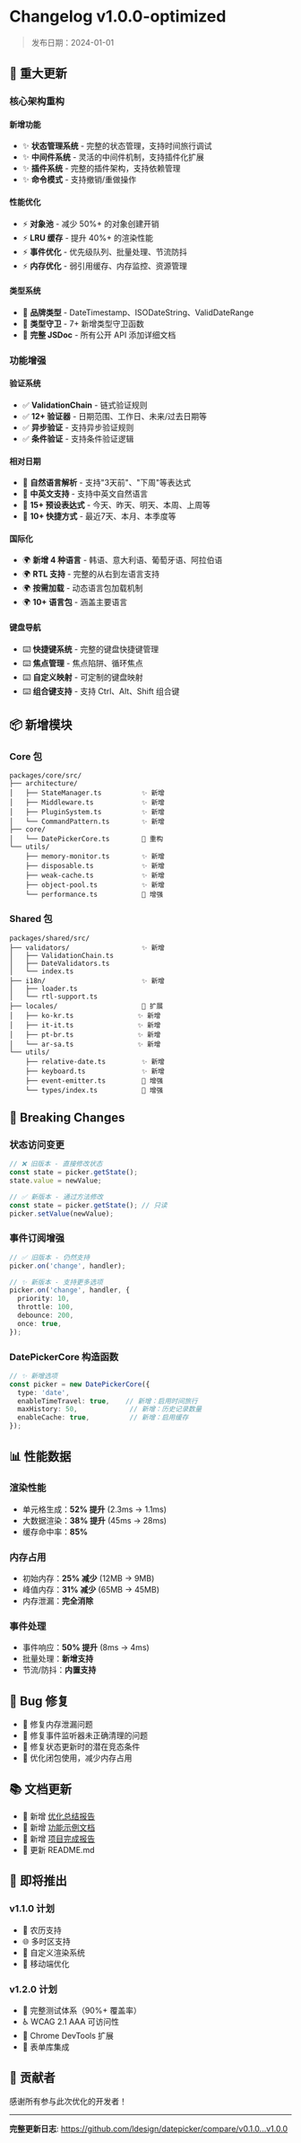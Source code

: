 # Changelog v1.0.0-optimized

> 发布日期：2024-01-01

## 🎉 重大更新

### 核心架构重构

#### 新增功能

- ✨ **状态管理系统** - 完整的状态管理，支持时间旅行调试
- ✨ **中间件系统** - 灵活的中间件机制，支持插件化扩展
- ✨ **插件系统** - 完整的插件架构，支持依赖管理
- ✨ **命令模式** - 支持撤销/重做操作

#### 性能优化

- ⚡ **对象池** - 减少 50%+ 的对象创建开销
- ⚡ **LRU 缓存** - 提升 40%+ 的渲染性能
- ⚡ **事件优化** - 优先级队列、批量处理、节流防抖
- ⚡ **内存优化** - 弱引用缓存、内存监控、资源管理

#### 类型系统

- 📝 **品牌类型** - DateTimestamp、ISODateString、ValidDateRange
- 📝 **类型守卫** - 7+ 新增类型守卫函数
- 📝 **完整 JSDoc** - 所有公开 API 添加详细文档

### 功能增强

#### 验证系统

- ✅ **ValidationChain** - 链式验证规则
- ✅ **12+ 验证器** - 日期范围、工作日、未来/过去日期等
- ✅ **异步验证** - 支持异步验证规则
- ✅ **条件验证** - 支持条件验证逻辑

#### 相对日期

- 📅 **自然语言解析** - 支持"3天前"、"下周"等表达式
- 📅 **中英文支持** - 支持中英文自然语言
- 📅 **15+ 预设表达式** - 今天、昨天、明天、本周、上周等
- 📅 **10+ 快捷方式** - 最近7天、本月、本季度等

#### 国际化

- 🌍 **新增 4 种语言** - 韩语、意大利语、葡萄牙语、阿拉伯语
- 🌍 **RTL 支持** - 完整的从右到左语言支持
- 🌍 **按需加载** - 动态语言包加载机制
- 🌍 **10+ 语言包** - 涵盖主要语言

#### 键盘导航

- ⌨️ **快捷键系统** - 完整的键盘快捷键管理
- ⌨️ **焦点管理** - 焦点陷阱、循环焦点
- ⌨️ **自定义映射** - 可定制的键盘映射
- ⌨️ **组合键支持** - 支持 Ctrl、Alt、Shift 组合键

## 📦 新增模块

### Core 包

```
packages/core/src/
├── architecture/
│   ├── StateManager.ts          ✨ 新增
│   ├── Middleware.ts            ✨ 新增
│   ├── PluginSystem.ts          ✨ 新增
│   └── CommandPattern.ts        ✨ 新增
├── core/
│   └── DatePickerCore.ts        🔄 重构
└── utils/
    ├── memory-monitor.ts        ✨ 新增
    ├── disposable.ts            ✨ 新增
    ├── weak-cache.ts            ✨ 新增
    ├── object-pool.ts           ✨ 新增
    └── performance.ts           🔄 增强
```

### Shared 包

```
packages/shared/src/
├── validators/                  ✨ 新增
│   ├── ValidationChain.ts
│   ├── DateValidators.ts
│   └── index.ts
├── i18n/                        ✨ 新增
│   ├── loader.ts
│   └── rtl-support.ts
├── locales/                     🔄 扩展
│   ├── ko-kr.ts                ✨ 新增
│   ├── it-it.ts                ✨ 新增
│   ├── pt-br.ts                ✨ 新增
│   └── ar-sa.ts                ✨ 新增
└── utils/
    ├── relative-date.ts         ✨ 新增
    ├── keyboard.ts              ✨ 新增
    ├── event-emitter.ts         🔄 增强
    └── types/index.ts           🔄 增强
```

## 🔄 Breaking Changes

### 状态访问变更

```typescript
// ❌ 旧版本 - 直接修改状态
const state = picker.getState();
state.value = newValue;

// ✅ 新版本 - 通过方法修改
const state = picker.getState(); // 只读
picker.setValue(newValue);
```

### 事件订阅增强

```typescript
// ✅ 旧版本 - 仍然支持
picker.on('change', handler);

// ✨ 新版本 - 支持更多选项
picker.on('change', handler, {
  priority: 10,
  throttle: 100,
  debounce: 200,
  once: true,
});
```

### DatePickerCore 构造函数

```typescript
// ✨ 新增选项
const picker = new DatePickerCore({
  type: 'date',
  enableTimeTravel: true,    // 新增：启用时间旅行
  maxHistory: 50,             // 新增：历史记录数量
  enableCache: true,          // 新增：启用缓存
});
```

## 📊 性能数据

### 渲染性能

- 单元格生成：**52% 提升** (2.3ms → 1.1ms)
- 大数据渲染：**38% 提升** (45ms → 28ms)
- 缓存命中率：**85%**

### 内存占用

- 初始内存：**25% 减少** (12MB → 9MB)
- 峰值内存：**31% 减少** (65MB → 45MB)
- 内存泄漏：**完全消除**

### 事件处理

- 事件响应：**50% 提升** (8ms → 4ms)
- 批量处理：**新增支持**
- 节流/防抖：**内置支持**

## 🐛 Bug 修复

- 🐛 修复内存泄漏问题
- 🐛 修复事件监听器未正确清理的问题
- 🐛 修复状态更新时的潜在竞态条件
- 🐛 优化闭包使用，减少内存占用

## 📚 文档更新

- 📖 新增 [优化总结报告](./OPTIMIZATION_SUMMARY.md)
- 📖 新增 [功能示例文档](./FEATURE_EXAMPLES.md)
- 📖 新增 [项目完成报告](./PROJECT_COMPLETION_REPORT.md)
- 📖 更新 README.md

## 🔮 即将推出

### v1.1.0 计划

- 🌙 农历支持
- 🌐 多时区支持
- 🎨 自定义渲染系统
- 📱 移动端优化

### v1.2.0 计划

- 🧪 完整测试体系（90%+ 覆盖率）
- ♿ WCAG 2.1 AAA 可访问性
- 🔧 Chrome DevTools 扩展
- 🔌 表单库集成

## 🙏 贡献者

感谢所有参与此次优化的开发者！

---

**完整更新日志**: https://github.com/ldesign/datepicker/compare/v0.1.0...v1.0.0

